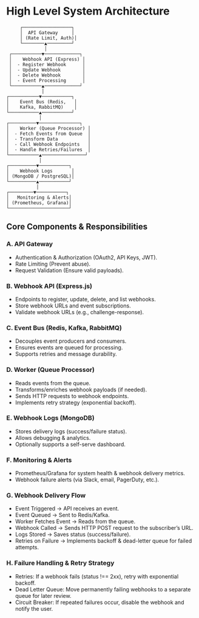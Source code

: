 # High Level System Architecture

         ┌──────────────────┐
         │  API Gateway     │
         │ (Rate Limit, Auth)│
         └────────▲─────────┘
                  │
     ┌───────────▼─────────────┐
     │    Webhook API (Express) │
     │  - Register Webhook      │
     │  - Update Webhook        │
     │  - Delete Webhook        │
     │  - Event Processing      │
     └───────────▲─────────────┘
                 │
    ┌───────────▼───────────┐
    │    Event Bus (Redis,   │
    │    Kafka, RabbitMQ)    │
    └───────────▲───────────┘
                │
    ┌──────────▼───────────────┐
    │    Worker (Queue Processor) │
    │  - Fetch Events from Queue  │
    │  - Transform Data           │
    │  - Call Webhook Endpoints   │
    │  - Handle Retries/Failures  │
    └───────────▲────────────────┘
                │
    ┌──────────▼───────────┐
    │    Webhook Logs       │
    │ (MongoDB / PostgreSQL)│
    └──────────▲───────────┘
               │
    ┌─────────▼───────────┐
    │   Monitoring & Alerts│
    │ (Prometheus, Grafana)│
    └──────────────────────┘

## Core Components & Responsibilities

### A. API Gateway

- Authentication & Authorization (OAuth2, API Keys, JWT).
- Rate Limiting (Prevent abuse).
- Request Validation (Ensure valid payloads).

### B. Webhook API (Express.js)

- Endpoints to register, update, delete, and list webhooks.
- Store webhook URLs and event subscriptions.
- Validate webhook URLs (e.g., challenge-response).

### C. Event Bus (Redis, Kafka, RabbitMQ)

- Decouples event producers and consumers.
- Ensures events are queued for processing.
- Supports retries and message durability.

### D. Worker (Queue Processor)

- Reads events from the queue.
- Transforms/enriches webhook payloads (if needed).
- Sends HTTP requests to webhook endpoints.
- Implements retry strategy (exponential backoff).

### E. Webhook Logs (MongoDB)

- Stores delivery logs (success/failure status).
- Allows debugging & analytics.
- Optionally supports a self-serve dashboard.

### F. Monitoring & Alerts

- Prometheus/Grafana for system health & webhook delivery metrics.
- Webhook failure alerts (via Slack, email, PagerDuty, etc.).

### G. Webhook Delivery Flow

- Event Triggered → API receives an event.
- Event Queued → Sent to Redis/Kafka.
- Worker Fetches Event → Reads from the queue.
- Webhook Called → Sends HTTP POST request to the subscriber’s URL.
- Logs Stored → Saves status (success/failure).
- Retries on Failure → Implements backoff & dead-letter queue for failed attempts.

### H. Failure Handling & Retry Strategy

- Retries: If a webhook fails (status !== 2xx), retry with exponential backoff.
- Dead Letter Queue: Move permanently failing webhooks to a separate queue for later review.
- Circuit Breaker: If repeated failures occur, disable the webhook and notify the user.
